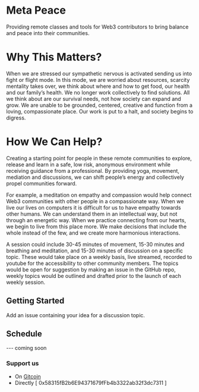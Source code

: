 # Meta Peace
Providing remote classes and tools for Web3 contributors to bring balance and peace into their communities. 

# Why This Matters?

When we are stressed our sympathetic nervous is activated sending us into fight or flight mode. In this mode, we are worried about resources, scarcity mentality takes over, we think about where and how to get food, our health and our family’s health. We no longer work collectively to find solutions. All we think about are our survival needs, not how society can expand and grow. We are unable to be grounded, centered, creative and function from a loving, compassionate place. Our work is put to a halt, and society begins to digress.

# How We Can Help?

Creating a starting point for people in these remote communities to explore, release and learn in a safe, low risk, anonymous environment while receiving guidance from a professional. By providing yoga, movement, mediation and discussions, we can shift people’s energy and collectively propel communities forward.


For example, a meditation on empathy and compassion would help connect Web3 communities with other people in a compassionate way. When we live our lives on computers it is difficult for us to have empathy towards other humans. We can understand them in an intellectual way, but not through an energetic way. When we practice connecting from our hearts, we begin to live from this place more. We make decisions that include the whole instead of the few, and we create more harmonious interactions.


A session could include 30-45 minutes of movement, 15-30 minutes and breathing and meditation, and 15-30 minutes of discussion on a specific topic. These would take place on a weekly basis, live streamed, recorded to youtube for the accessibility to other community members. The topics would be open for suggestion by making an issue in the GitHub repo, weekly topics would be outlined and drafted prior to the launch of each weekly session. 

## Getting Started 

Add an issue containing your idea for a discussion topic.  

## Schedule 
--- coming soon 

### Support us 

- On [Gitcoin](https://gitcoin.co/grants/568/the-meta-peace-project?tab=activity) 
- Directly [ 0x58315fB2b6E94371679fFb4b3322ab32f3dc7311 ]

